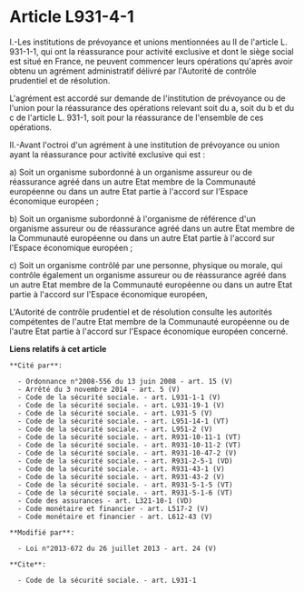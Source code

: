 # Article L931-4-1

I.-Les institutions de prévoyance et unions mentionnées au II de l'article L. 931-1-1, qui ont la réassurance pour activité
exclusive et dont le siège social est situé en France, ne peuvent commencer leurs opérations qu'après avoir obtenu un
agrément administratif délivré par l'Autorité de contrôle prudentiel et de résolution.

L'agrément est accordé sur demande de l'institution de prévoyance ou de l'union pour la réassurance des opérations relevant
soit du a, soit du b et du c de l'article L. 931-1, soit pour la réassurance de l'ensemble de ces opérations. 

II.-Avant l'octroi d'un agrément à une institution de prévoyance ou union ayant la réassurance pour activité exclusive qui
est : 

a) Soit un organisme subordonné à un organisme assureur ou de réassurance agréé dans un autre Etat membre de la Communauté
européenne ou dans un autre Etat partie à l'accord sur l'Espace économique européen ; 

b) Soit un organisme subordonné à l'organisme de référence d'un organisme assureur ou de réassurance agréé dans un autre Etat
membre de la Communauté européenne ou dans un autre Etat partie à l'accord sur l'Espace économique européen ; 

c) Soit un organisme contrôlé par une personne, physique ou morale, qui contrôle également un organisme assureur ou de
réassurance agréé dans un autre Etat membre de la Communauté européenne ou dans un autre Etat partie à l'accord sur l'Espace
économique européen, 

L'Autorité de contrôle prudentiel et de résolution consulte les autorités compétentes de l'autre Etat membre de la Communauté
européenne ou de l'autre Etat partie à l'accord sur l'Espace économique européen concerné.

**Liens relatifs à cet article**

	**Cité par**:

	  - Ordonnance n°2008-556 du 13 juin 2008 - art. 15 (V)
	  - Arrêté du 3 novembre 2014 - art. 5 (V)
	  - Code de la sécurité sociale. - art. L931-1-1 (V)
	  - Code de la sécurité sociale. - art. L931-19-1 (V)
	  - Code de la sécurité sociale. - art. L931-5 (V)
	  - Code de la sécurité sociale. - art. L951-14-1 (VT)
	  - Code de la sécurité sociale. - art. L951-2 (V)
	  - Code de la sécurité sociale. - art. R931-10-11-1 (VT)
	  - Code de la sécurité sociale. - art. R931-10-11-2 (VT)
	  - Code de la sécurité sociale. - art. R931-10-47-2 (V)
	  - Code de la sécurité sociale. - art. R931-2-5-1 (VD)
	  - Code de la sécurité sociale. - art. R931-43-1 (V)
	  - Code de la sécurité sociale. - art. R931-43-2 (V)
	  - Code de la sécurité sociale. - art. R931-5-1-5 (VT)
	  - Code de la sécurité sociale. - art. R931-5-1-6 (VT)
	  - Code des assurances - art. L321-10-1 (VD)
	  - Code monétaire et financier - art. L517-2 (V)
	  - Code monétaire et financier - art. L612-43 (V)

	**Modifié par**:

	  - Loi n°2013-672 du 26 juillet 2013 - art. 24 (V)

	**Cite**:

	  - Code de la sécurité sociale. - art. L931-1
